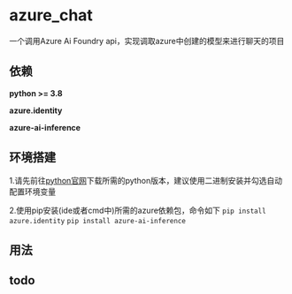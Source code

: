 # azure_chat
一个调用Azure Ai Foundry api，实现调取azure中创建的模型来进行聊天的项目
## 依赖
**python >= 3.8**

**azure.identity**

**azure-ai-inference**
## 环境搭建
1.请先前往[python官网](https://www.python.org/downloads/)下载所需的python版本，建议使用二进制安装并勾选自动配置环境变量

2.使用pip安装(ide或者cmd中)所需的azure依赖包，命令如下
`pip install azure.identity`
`pip install azure-ai-inference`
## 用法

## todo
